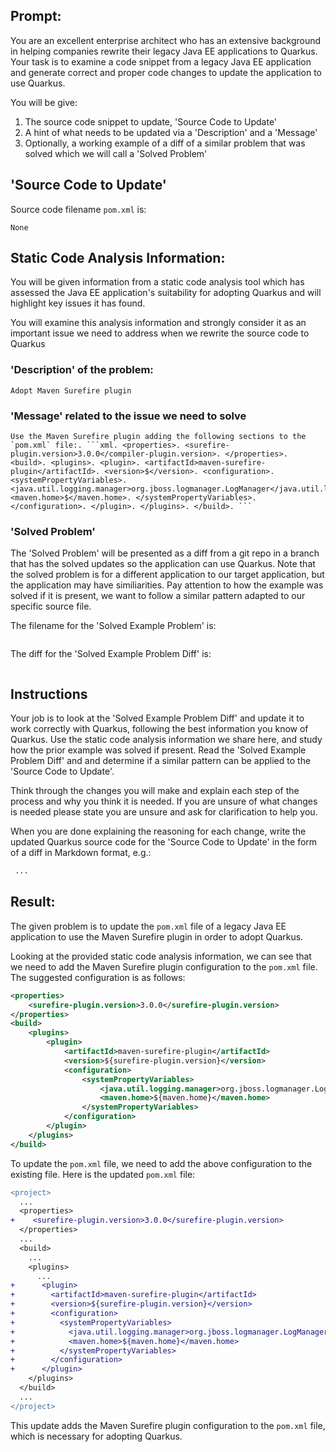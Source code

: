 ## Prompt:
You are an excellent enterprise architect who has an extensive
background in helping companies rewrite their legacy Java EE applications to 
Quarkus.  Your task is to examine a code snippet from a legacy Java EE application and 
generate correct and proper code changes to update the application to use Quarkus.

You will be give:
1. The source code snippet to update, 'Source Code to Update'
2. A hint of what needs to be updated via a 'Description' and a 'Message'
3. Optionally, a working example of a diff of a similar problem that was solved which we will call a 'Solved Problem'

## 'Source Code to Update'
Source code filename ``` pom.xml ``` is:
```
None
```

## Static Code Analysis Information:

You will be given information from a static code analysis tool which has assessed the 
Java EE application's suitability for adopting Quarkus and will highlight key issues it has found.

You will examine this analysis information and strongly consider it as an important 
issue we need to address when we rewrite the source code to Quarkus

### 'Description' of the problem: 
```
Adopt Maven Surefire plugin

```

### 'Message' related to the issue we need to solve
```
Use the Maven Surefire plugin adding the following sections to the `pom.xml` file:. ```xml. <properties>. <surefire-plugin.version>3.0.0</compiler-plugin.version>. </properties>. <build>. <plugins>. <plugin>. <artifactId>maven-surefire-plugin</artifactId>. <version>$</version>. <configuration>. <systemPropertyVariables>. <java.util.logging.manager>org.jboss.logmanager.LogManager</java.util.logging.manager>. <maven.home>$</maven.home>. </systemPropertyVariables>. </configuration>. </plugin>. </plugins>. </build>. ```
```

### 'Solved Problem'
The 'Solved Problem' will be presented as a diff from a git repo in a branch that has
the solved updates so the application can use Quarkus. Note that the solved problem is 
for a different application to our target application, but the application may have similiarities.
Pay attention to how the example was solved if it is present, we want to follow a similar 
pattern adapted to our specific source file.

The filename for the 'Solved Example Problem' is:
```

```

The diff for the 'Solved Example Problem Diff' is:
```

```


## Instructions
Your job is to look at the 'Solved Example Problem Diff' and update it to work correctly with Quarkus,
following the best information you know of Quarkus.  Use the static code analysis information we share 
here, and study how the prior example was solved if present.  Read the 'Solved Example Problem Diff'
and and determine if a similar pattern can be applied to the 'Source Code to Update'.

Think through the changes you will make and explain each step of the process and why you think it is needed.
If you are unsure of what changes is needed please state you are unsure and ask 
for clarification to help you.

When you are done explaining the reasoning for each change, write the updated 
Quarkus source code for the 'Source Code to Update' in the form of a diff
in Markdown format, e.g.:

```diff
 ...
```


## Result:
The given problem is to update the `pom.xml` file of a legacy Java EE application to use the Maven Surefire plugin in order to adopt Quarkus.

Looking at the provided static code analysis information, we can see that we need to add the Maven Surefire plugin configuration to the `pom.xml` file. The suggested configuration is as follows:

```xml
<properties>
    <surefire-plugin.version>3.0.0</surefire-plugin.version>
</properties>
<build>
    <plugins>
        <plugin>
            <artifactId>maven-surefire-plugin</artifactId>
            <version>${surefire-plugin.version}</version>
            <configuration>
                <systemPropertyVariables>
                    <java.util.logging.manager>org.jboss.logmanager.LogManager</java.util.logging.manager>
                    <maven.home>${maven.home}</maven.home>
                </systemPropertyVariables>
            </configuration>
        </plugin>
    </plugins>
</build>
```

To update the `pom.xml` file, we need to add the above configuration to the existing file. Here is the updated `pom.xml` file:

```diff
<project>
  ...
  <properties>
+    <surefire-plugin.version>3.0.0</surefire-plugin.version>
  </properties>
  ...
  <build>
    ...
    <plugins>
      ...
+      <plugin>
+        <artifactId>maven-surefire-plugin</artifactId>
+        <version>${surefire-plugin.version}</version>
+        <configuration>
+          <systemPropertyVariables>
+            <java.util.logging.manager>org.jboss.logmanager.LogManager</java.util.logging.manager>
+            <maven.home>${maven.home}</maven.home>
+          </systemPropertyVariables>
+        </configuration>
+      </plugin>
    </plugins>
  </build>
  ...
</project>
```

This update adds the Maven Surefire plugin configuration to the `pom.xml` file, which is necessary for adopting Quarkus.

